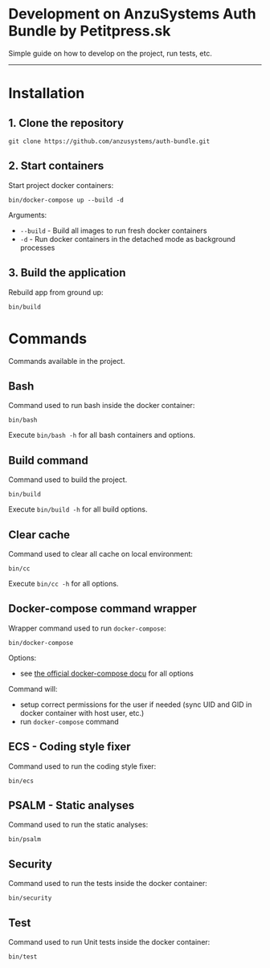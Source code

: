 Development on AnzuSystems Auth Bundle by Petitpress.sk
=====

Simple guide on how to develop on the project, run tests, etc.

---

# Installation

## 1. Clone the repository

    git clone https://github.com/anzusystems/auth-bundle.git

## 2. Start containers

Start project docker containers:

    bin/docker-compose up --build -d

Arguments:

- `--build` - Build all images to run fresh docker containers
- `-d` - Run docker containers in the detached mode as background processes

## 3. Build the application

Rebuild app from ground up:

    bin/build

# Commands

Commands available in the project.

## Bash

Command used to run bash inside the docker container:

    bin/bash

Execute `bin/bash -h` for all bash containers and options.

## Build command

Command used to build the project.

    bin/build

Execute `bin/build -h` for all build options.

## Clear cache

Command used to clear all cache on local environment:

    bin/cc

Execute `bin/cc -h` for all options.

## Docker-compose command wrapper

Wrapper command used to run `docker-compose`:

    bin/docker-compose

Options:

- see [the official docker-compose docu][docker-compose-overview] for all options

Command will:

- setup correct permissions for the user if needed (sync UID and GID in docker container with host user, etc.)
- run `docker-compose` command

## ECS - Coding style fixer

Command used to run the coding style fixer:

    bin/ecs

## PSALM - Static analyses

Command used to run the static analyses:

    bin/psalm

## Security

Command used to run the tests inside the docker container:

    bin/security

## Test

Command used to run Unit tests inside the docker container:

    bin/test


[docker-compose-overview]: https://docs.docker.com/compose/reference/overview
